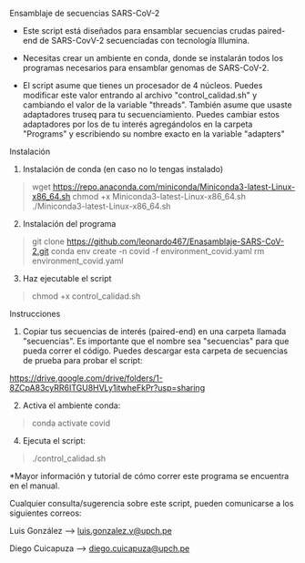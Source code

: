 Ensamblaje de secuencias SARS-CoV-2

- Este script está diseñados para ensamblar secuencias crudas paired-end de SARS-CovV-2 secuenciadas con tecnología Illumina.

- Necesitas crear un ambiente en conda, donde se instalarán todos los programas necesarios para ensamblar genomas de SARS-CoV-2. 

- El script asume que tienes un procesador de 4 núcleos. Puedes modificar este valor entrando al archivo "control_calidad.sh" y cambiando el valor de la variable "threads". También asume que usaste adaptadores truseq para tu secuenciamiento. Puedes cambiar estos adaptadores por los de tu interés agregándolos en la carpeta "Programs" y escribiendo su nombre exacto en la variable "adapters"

Instalación

1. Instalación de conda (en caso no lo tengas instalado)

> wget https://repo.anaconda.com/miniconda/Miniconda3-latest-Linux-x86_64.sh
> chmod +x Miniconda3-latest-Linux-x86_64.sh
> ./Miniconda3-latest-Linux-x86_64.sh

2. Instalación del programa

> git clone https://github.com/leonardo467/Enasamblaje-SARS-CoV-2.git
> conda env create -n covid -f environment_covid.yaml
> rm environment_covid.yaml

3. Haz ejecutable el script

> chmod +x control_calidad.sh

Instrucciones

1. Copiar tus secuencias de interés (paired-end) en una carpeta llamada "secuencias". Es importante que el nombre sea "secuencias" para que pueda correr el código. Puedes descargar esta carpeta de secuencias de prueba para probar el script:

https://drive.google.com/drive/folders/1-8ZCpA83cyRR6ITGU8HVLy1itwheFkPr?usp=sharing

2. Activa el ambiente conda:

> conda activate covid

4. Ejecuta el script: 

> ./control_calidad.sh

*Mayor información y tutorial de cómo correr este programa se encuentra en el manual. 

Cualquier consulta/sugerencia sobre este script, pueden comunicarse a los siguientes correos:

Luis González --> luis.gonzalez.v@upch.pe

Diego Cuicapuza --> diego.cuicapuza@upch.pe

